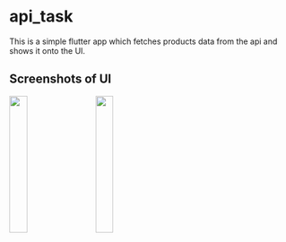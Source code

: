 # api_task

This is a simple flutter app which fetches products data from the api and shows it onto the UI.

## Screenshots of UI

<img src="https://user-images.githubusercontent.com/38860340/229863247-64711242-5e0d-4da6-9942-dbda194b10d5.png" width=25% height=25%> &nbsp; &nbsp; &nbsp; <img src="https://user-images.githubusercontent.com/38860340/229863272-87114318-9a78-48f5-bd20-9fca4106c19d.png" width=25% height=25%>
